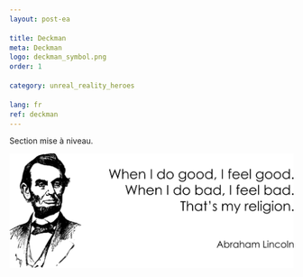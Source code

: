 ```yaml
---
layout: post-ea

title: Deckman
meta: Deckman
logo: deckman_symbol.png
order: 1

category: unreal_reality_heroes

lang: fr
ref: deckman
---
```


Section mise à niveau.

<a data-fancybox="gallery" href="/img/programming/Lincoln.png"><img src="/img/programming/Lincoln.png" alt=""></a>
